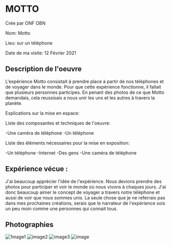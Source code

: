  # MOTTO

 Crée par ONF OBN

 Nom: Motto

 Lieu: sur un téléphone

 Date de ma visite: 12 Février 2021

 ## Description de l'oeuvre
 
 L'expérience Motto consistait à prendre place à partir de nos téléphones et de voyager dans le monde. Pour que cette expérience fonctionne, il fallait que    plusieurs personnes participes. En penant des photos de ce que Motto demandais, cela reussisais a nous unir les uns et les autres à travers la planète.

 Explications sur la mise en espace: 

 Liste des composantes et techniques de l'oeuvre: 
 
 -Une caméra de téléphone
 -Un téléphone

 Liste des éléments nécessaires pour la mise en exposition:
 
 -Un téléphone
 -Internet
 -Des gens
 -Une caméra de téléphone

 ## Expérience vécue :

 J'ai beaucoup apprécier l'idée de l'expérience. Nous devions prendre des photos pour participer et voir le monde où nous vivons à chaques jours. J'ai donc beaucoup aimer le concept de voyager a travers notre téléphone et aussi de voir que nous sommes unis. La seule chose que je ne referrais pas dans mes prochaines créations, serais que le narrateur de l'expérience sois un peu moin comme une personnes qui connait tous.

## Photographies

![1mage1](https://user-images.githubusercontent.com/89647786/155438274-8a1bebe1-b030-49fe-a535-a6e2652b5b64.png)
![image2](https://user-images.githubusercontent.com/89647786/155438795-b61b5bb2-6f8d-4707-89de-ec777286e0b8.png)
![image3](https://user-images.githubusercontent.com/89647786/155438912-179aecbc-76ce-4f69-b686-93bf15ade0b8.png)
![image](https://user-images.githubusercontent.com/89647786/155439061-cf1dde48-4eb9-45de-bfe7-fafcb81cad04.png)

